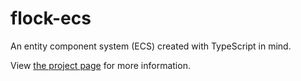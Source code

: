 # flock-ecs

An entity component system (ECS) created with TypeScript in mind.

View [the project page](https://github.com/dannyfritz/flock-ecs) for more information.
